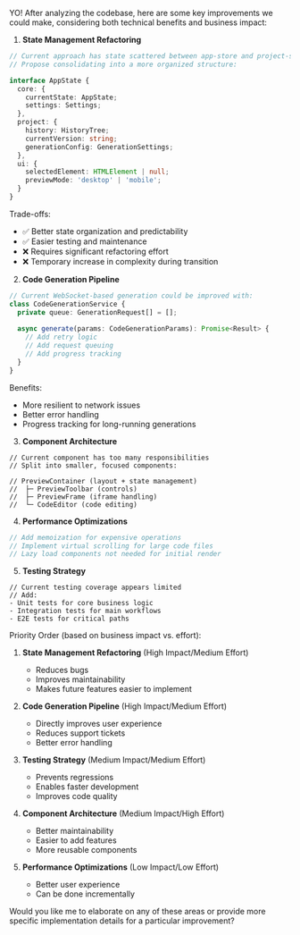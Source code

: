 YO! After analyzing the codebase, here are some key improvements we could make, considering both technical benefits and business impact:

1. **State Management Refactoring**
```typescript:frontend/src/store/app-store.ts
// Current approach has state scattered between app-store and project-store
// Propose consolidating into a more organized structure:

interface AppState {
  core: {
    currentState: AppState;
    settings: Settings;
  },
  project: {
    history: HistoryTree;
    currentVersion: string;
    generationConfig: GenerationSettings;
  },
  ui: {
    selectedElement: HTMLElement | null;
    previewMode: 'desktop' | 'mobile';
  }
}
```

Trade-offs:
- ✅ Better state organization and predictability
- ✅ Easier testing and maintenance
- ❌ Requires significant refactoring effort
- ❌ Temporary increase in complexity during transition

2. **Code Generation Pipeline**
```typescript:frontend/src/generateCode.ts
// Current WebSocket-based generation could be improved with:
class CodeGenerationService {
  private queue: GenerationRequest[] = [];
  
  async generate(params: CodeGenerationParams): Promise<Result> {
    // Add retry logic
    // Add request queuing
    // Add progress tracking
  }
}
```

Benefits:
- More resilient to network issues
- Better error handling
- Progress tracking for long-running generations

3. **Component Architecture**
```typescript:frontend/src/components/preview/PreviewPane.tsx
// Current component has too many responsibilities
// Split into smaller, focused components:

// PreviewContainer (layout + state management)
//  ├─ PreviewToolbar (controls)
//  ├─ PreviewFrame (iframe handling)
//  └─ CodeEditor (code editing)
```

4. **Performance Optimizations**
```typescript:frontend/src/hooks/useThrottle.ts
// Add memoization for expensive operations
// Implement virtual scrolling for large code files
// Lazy load components not needed for initial render
```

5. **Testing Strategy**
```typescript:frontend/src/tests/
// Current testing coverage appears limited
// Add:
- Unit tests for core business logic
- Integration tests for main workflows
- E2E tests for critical paths
```

Priority Order (based on business impact vs. effort):

1. **State Management Refactoring** (High Impact/Medium Effort)
   - Reduces bugs
   - Improves maintainability
   - Makes future features easier to implement

2. **Code Generation Pipeline** (High Impact/Medium Effort)
   - Directly improves user experience
   - Reduces support tickets
   - Better error handling

3. **Testing Strategy** (Medium Impact/Medium Effort)
   - Prevents regressions
   - Enables faster development
   - Improves code quality

4. **Component Architecture** (Medium Impact/High Effort)
   - Better maintainability
   - Easier to add features
   - More reusable components

5. **Performance Optimizations** (Low Impact/Low Effort)
   - Better user experience
   - Can be done incrementally

Would you like me to elaborate on any of these areas or provide more specific implementation details for a particular improvement?
